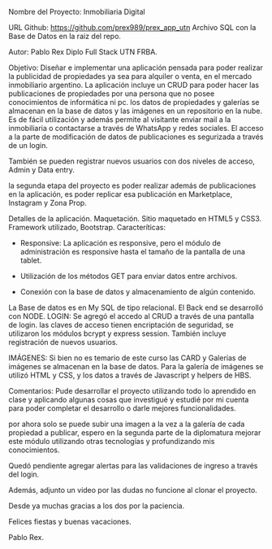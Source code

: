 Nombre del Proyecto: Inmobiliaria Digital

URL Github: https://github.com/prex989/prex_app_utn
Archivo SQL con la Base de Datos en la raiz del repo.

Autor: Pablo Rex Diplo Full Stack UTN FRBA.

Objetivo: Diseñar e implementar una aplicación pensada para poder realizar la publicidad de propiedades ya sea para alquiler o venta, en el mercado inmobiliario argentino.
La aplicación incluye un CRUD para poder hacer las publicaciones de propiedades por una persona que no posee conocimientos de informática ni pc.
los datos de propiedades y galerías se almacenan en la base de datos y las imágenes en un repositorio en la nube.
Es de fácil utilización y además permite al visitante enviar mail a la inmobiliaria o contactarse a través de WhatsApp y redes sociales.
El acceso a la parte de modificación de datos de publicaciones es segurizada a través de un login.

También se pueden registrar nuevos usuarios con dos niveles de acceso, Admin y Data entry.

la segunda etapa del proyecto es poder realizar además de publicaciones en la aplicación, es poder replicar esa publicación en Marketplace, Instagram y Zona Prop.

Detalles de la aplicación.
Maquetación.
Sitio maquetado en HTML5 y CSS3. 
Framework utilizado, Bootstrap.
Caracteríticas:
- Responsive:
La aplicación es responsive, pero el módulo de administración es responsive hasta el tamaño de la pantalla de una tablet.

- Utilización de los métodos GET para enviar datos entre archivos.
- Conexión con la base de datos y almacenamiento de algún contenido.

La Base de datos es en My SQL de tipo relacional.
El Back end se desarrolló con NODE.
LOGIN:
Se agregó el accedo al CRUD a través de una pantalla de login.
las claves de acceso tienen encriptación de seguridad, se utilizaron los módulos bcrypt y express session.
También incluye registración de nuevos usuarios.

IMÁGENES:
Si bien no es temario de este curso las CARD y Galerías de imágenes se almacenan en la base de datos.
Para la galería de imágenes se utilizó HTML y CSS, y los datos a través de Javascript y helpers de HBS.




Comentarios:
Pude desarrollar el proyecto utilizando todo lo aprendido en clase y aplicando algunas cosas que investigué y estudié por mi cuenta para poder completar el desarrollo o darle mejores funcionalidades.

por ahora solo se puede subir una imagen a la vez a la galería de cada propiedad a publicar, espero en la segunda parte de la diplomatura mejorar este módulo utilizando otras tecnologías y profundizando mis conocimientos.

Quedó pendiente agregar alertas para las validaciones de ingreso a través del login.

Además, adjunto un video por las dudas no funcione al clonar el proyecto.

Desde ya muchas gracias a los dos por la paciencia.

Felices fiestas y buenas vacaciones.

Pablo Rex.
